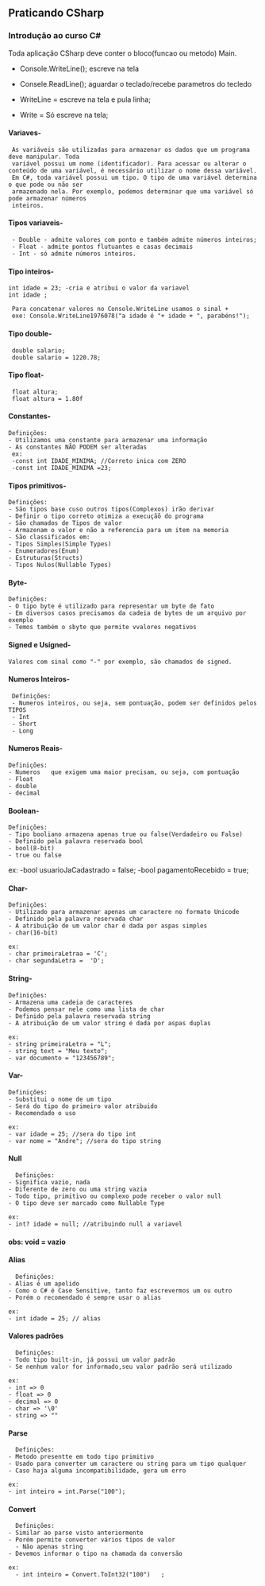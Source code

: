## Praticando CSharp

### Introdução ao curso C#

Toda aplicação CSharp deve conter o bloco(funcao ou metodo) Main.

 - Console.WriteLine(); escreve na tela
 - Consele.ReadLine(); aguardar o teclado/recebe parametros do tecledo

 - WriteLine = escreve na tela e pula linha;
 - Write = Só escreve na tela; 




#### Variaves-

     As variáveis são utilizadas para armazenar os dados que um programa deve manipular. Toda
     variável possui um nome (identificador). Para acessar ou alterar o conteúdo de uma variável, é necessário utilizar o nome dessa variável.
     Em C#, toda variável possui um tipo. O tipo de uma variável determina o que pode ou não ser
     armazenado nela. Por exemplo, podemos determinar que uma variável só pode armazenar números
     inteiros.

#### Tipos variaveis-

     - Double - admite valores com ponto e também admite números inteiros;
     - Float - admite pontos flutuantes e casas decimais 
     - Int - só admite números inteiros.

#### Tipo inteiros-

    int idade = 23; -cria e atribui o valor da variavel 
    int idade ; 

     Para concatenar valores no Console.WriteLine usamos o sinal + 
     exe: Console.WriteLine1976078("a idade é "+ idade + ", parabéns!");


#### Tipo double-

     double salario;
     double salario = 1220.78;


#### Tipo float-

     float altura;
     float altura = 1.80f


#### Constantes-
    Definições:
    - Utilizamos uma constante para armazenar uma informação
    - As constantes NÃO PODEM ser alteradas
     ex:
     -const int IDADE_MINIMA; //Correto inica com ZERO
     -const int IDADE_MINIMA =23;



#### Tipos primitivos-
    Definições:
    - São tipos base cuso outros tipos(Complexos) irão derivar
    - Definir o tipo correto otimiza a execuçãõ do programa
    - São chamados de Tipos de valor
    - Armazenam o valor e não a referencia para um item na memoria
    - São classificados em:
    - Tipos Simples(Simple Types)
    - Enumeradores(Enum)
    - Estruturas(Structs)
    - Tipos Nulos(Nullable Types)



 #### Byte-
    Definições:
    - O tipo byte é utilizado para representar um byte de fato
    - Em diversos casos precisamos da cadeia de bytes de um arquivo por exemplo
    - Temos também o sbyte que permite vvalores negativos
  
 #### Signed e Usigned-
    Valores com sinal como "-" por exemplo, são chamados de signed.


#### Numeros Inteiros-
     Definições:
     - Numeros inteiros, ou seja, sem pontuação, podem ser definidos pelos TIPOS
     - Int
     - Short
     - Long

#### Numeros Reais-
    Definições:
    - Numeros   que exigem uma maior precisam, ou seja, com pontuação
    - Float
    - double
    - decimal

#### Boolean-   
    Definições:
    - Tipo booliano armazena apenas true ou false(Verdadeiro ou False)
    - Definido pela palavra reservada bool
    - bool(8-bit)
    - true ou false
  
   ex:
   -bool usuarioJaCadastrado = false;
   -bool pagamentoRecebido = true;


#### Char-
    Definições:
    - Utilizado para armazenar apenas um caractere no formato Unicode
    - Definido pela palavra reservada char
    - A atribuição de um valor char é dada por aspas simples
    - char(16-bit)

    ex:
    - char primeiraLetraa = 'C';
    - char segundaLetra =  'D';


#### String-
    Definições:
    - Armazena uma cadeia de caracteres
    - Podemos pensar nele como uma lista de char
    - Definido pela palavra reservada string
    - A atribuição de um valor string é dada por aspas duplas
  
    ex:
    - string primeiraLetra = "L";
    - string text = "Meu texto";
    - var documento = "123456789";



 #### Var-
    Definições:
    - Substitui o nome de um tipo
    - Será do tipo do primeiro valor atribuido
    - Recomendado o uso

    ex:
    - var idade = 25; //sera do tipo int
    - var nome = "Andre"; //sera do tipo string
  


  #### Null
      Definições:
    - Significa vazio, nada
    - Diferente de zero ou uma string vazia
    - Todo tipo, primitivo ou complexo pode receber o valor null
    - O tipo deve ser marcado como Nullable Type

    ex:
    - int? idade = null; //atribuindo null a variavel
    

  #### obs: void = vazio

  #### Alias
      Definições:
    - Alias é um apelido
    - Como o C# é Case Sensitive, tanto faz escrevermos um ou outro
    - Porém o recomendado é sempre usar o alias

    ex:
    - int idade = 25; // alias


  #### Valores padrões
      Definições:
    - Todo tipo built-in, já possui um valor padrão
    - Se nenhum valor for informado,seu valor padrão será utilizado
  
    ex:
    - int => 0
    - float => 0
    - decimal => 0
    - char => '\0'
    - string => ""
  

  #### Parse
      Definições:
    - Metodo presentte em todo tipo primitivo
    - Usado para converter um caractere ou string para um tipo qualquer
    - Caso haja alguma incompatibilidade, gera um erro
  
    ex:
    - int inteiro = int.Parse("100");

  #### Convert
      Definições:
    - Similar ao parse visto anteriormente
    - Porém permite converter vários tipos de valor
      - Não apenas string
    - Devemos informar o tipo na chamada da conversão

    ex:
      - int inteiro = Convert.ToInt32("100")   ;


